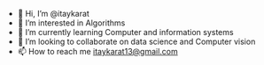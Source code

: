 - 👋 Hi, I’m @itaykarat
- 👀 I’m interested in Algorithms
- 🌱 I’m currently learning Computer and information systems
- 💞️ I’m looking to collaborate on data science and Computer vision
- 📫 How to reach me itaykarat13@gmail.com

<!---
itaykarat/itaykarat is a ✨ special ✨ repository because its `README.md` (this file) appears on your GitHub profile.
You can click the Preview link to take a look at your changes.
--->
